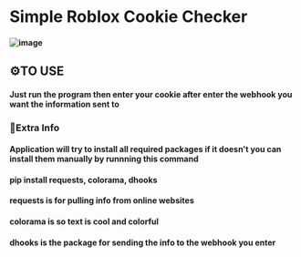 # **Simple Roblox Cookie Checker**

#### ![image](https://user-images.githubusercontent.com/98252854/186281735-b74c46e9-23fa-4f93-855f-29be2649bcda.png)


## ⚙️**TO USE**
#### Just run the program then enter your cookie after enter the webhook you want the information sent to
### 📝**Extra Info**
#### Application will try to install all required packages if it doesn't you can install them manually by runnning this command
#### pip install requests, colorama, dhooks
 
#### **requests** is for pulling info from online websites
#### **colorama** is so text is cool and colorful
#### **dhooks** is the package for sending the info to the webhook you enter
